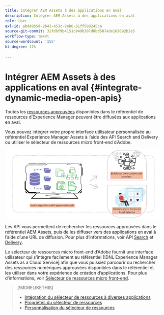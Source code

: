 ```yaml
---
title: Intégrer AEM Assets à des applications en aval
description: Intégrer AEM Assets à des applications en aval
role: User
exl-id: abd48b5d-2b43-453c-8eb6-31ff509245ca
source-git-commit: 32fdbf9b4151c949b307d8bd587ade163682b2e5
workflow-type: tm+mt
source-wordcount: '155'
ht-degree: 17%

---
```


# Intégrer AEM Assets à des applications en aval {#integrate-dynamic-media-open-apis}

Toutes les [ressources approuvées](/help/assets/approve-assets.md) disponibles dans le référentiel de ressources d’Experience Manager peuvent être diffusées aux applications en aval.

Vous pouvez intégrer votre propre interface utilisateur personnalisée au référentiel Experience Manager Assets à l’aide des API Search and Delivery ou utiliser le sélecteur de ressources micro front-end d’Adobe.

![Intégration au référentiel AEM Assets](assets/asset-selector-integration.png)

Les API vous permettent de rechercher les ressources approuvées dans le référentiel AEM Assets, puis de les diffuser vers des applications en aval à l’aide d’une URL de diffusion. Pour plus d’informations, voir API [Search](/help/assets/search-assets-api.md) et [Delivery](/help/assets/deliver-assets-apis.md).

Le sélecteur de ressources micro front-end d’Adobe fournit une interface utilisateur qui s’intègre facilement au référentiel [!DNL Experience Manager Assets as a Cloud Service] afin que vous puissiez parcourir ou rechercher des ressources numériques approuvées disponibles dans le référentiel et les utiliser dans votre expérience de création d’applications. Pour plus d’informations, voir [Sélecteur de ressources micro front-end](/help/assets/overview-asset-selector.md).

>[!MORELIKETHIS]
>
>* [Intégration du sélecteur de ressources à diverses applications](/help/assets/integrate-asset-selector.md)
>* [Propriétés du sélecteur de ressources](/help/assets/asset-selector-properties.md)
>* [Personnalisation du sélecteur de ressources](/help/assets/asset-selector-customization.md)
